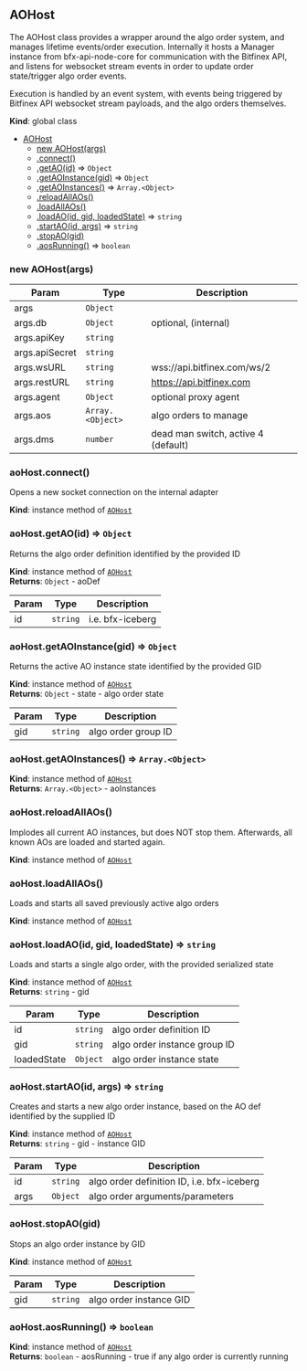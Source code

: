 <a name="AOHost"></a>

## AOHost
The AOHost class provides a wrapper around the algo order system, and
manages lifetime events/order execution. Internally it hosts a Manager
instance from bfx-api-node-core for communication with the Bitfinex API, and
listens for websocket stream events in order to update order state/trigger
algo order events.

Execution is handled by an event system, with events being triggered by
Bitfinex API websocket stream payloads, and the algo orders themselves.

**Kind**: global class  

* [AOHost](#AOHost)
    * [new AOHost(args)](#new_AOHost_new)
    * [.connect()](#AOHost+connect)
    * [.getAO(id)](#AOHost+getAO) ⇒ <code>Object</code>
    * [.getAOInstance(gid)](#AOHost+getAOInstance) ⇒ <code>Object</code>
    * [.getAOInstances()](#AOHost+getAOInstances) ⇒ <code>Array.&lt;Object&gt;</code>
    * [.reloadAllAOs()](#AOHost+reloadAllAOs)
    * [.loadAllAOs()](#AOHost+loadAllAOs)
    * [.loadAO(id, gid, loadedState)](#AOHost+loadAO) ⇒ <code>string</code>
    * [.startAO(id, args)](#AOHost+startAO) ⇒ <code>string</code>
    * [.stopAO(gid)](#AOHost+stopAO)
    * [.aosRunning()](#AOHost+aosRunning) ⇒ <code>boolean</code>

<a name="new_AOHost_new"></a>

### new AOHost(args)

| Param | Type | Description |
| --- | --- | --- |
| args | <code>Object</code> |  |
| args.db | <code>Object</code> | optional, (internal) |
| args.apiKey | <code>string</code> |  |
| args.apiSecret | <code>string</code> |  |
| args.wsURL | <code>string</code> | wss://api.bitfinex.com/ws/2 |
| args.restURL | <code>string</code> | https://api.bitfinex.com |
| args.agent | <code>Object</code> | optional proxy agent |
| args.aos | <code>Array.&lt;Object&gt;</code> | algo orders to manage |
| args.dms | <code>number</code> | dead man switch, active 4 (default) |

<a name="AOHost+connect"></a>

### aoHost.connect()
Opens a new socket connection on the internal adapter

**Kind**: instance method of [<code>AOHost</code>](#AOHost)  
<a name="AOHost+getAO"></a>

### aoHost.getAO(id) ⇒ <code>Object</code>
Returns the algo order definition identified by the provided ID

**Kind**: instance method of [<code>AOHost</code>](#AOHost)  
**Returns**: <code>Object</code> - aoDef  

| Param | Type | Description |
| --- | --- | --- |
| id | <code>string</code> | i.e. bfx-iceberg |

<a name="AOHost+getAOInstance"></a>

### aoHost.getAOInstance(gid) ⇒ <code>Object</code>
Returns the active AO instance state identified by the provided GID

**Kind**: instance method of [<code>AOHost</code>](#AOHost)  
**Returns**: <code>Object</code> - state - algo order state  

| Param | Type | Description |
| --- | --- | --- |
| gid | <code>string</code> | algo order group ID |

<a name="AOHost+getAOInstances"></a>

### aoHost.getAOInstances() ⇒ <code>Array.&lt;Object&gt;</code>
**Kind**: instance method of [<code>AOHost</code>](#AOHost)  
**Returns**: <code>Array.&lt;Object&gt;</code> - aoInstances  
<a name="AOHost+reloadAllAOs"></a>

### aoHost.reloadAllAOs()
Implodes all current AO instances, but does NOT stop them. Afterwards, all
known AOs are loaded and started again.

**Kind**: instance method of [<code>AOHost</code>](#AOHost)  
<a name="AOHost+loadAllAOs"></a>

### aoHost.loadAllAOs()
Loads and starts all saved previously active algo orders

**Kind**: instance method of [<code>AOHost</code>](#AOHost)  
<a name="AOHost+loadAO"></a>

### aoHost.loadAO(id, gid, loadedState) ⇒ <code>string</code>
Loads and starts a single algo order, with the provided serialized state

**Kind**: instance method of [<code>AOHost</code>](#AOHost)  
**Returns**: <code>string</code> - gid  

| Param | Type | Description |
| --- | --- | --- |
| id | <code>string</code> | algo order definition ID |
| gid | <code>string</code> | algo order instance group ID |
| loadedState | <code>Object</code> | algo order instance state |

<a name="AOHost+startAO"></a>

### aoHost.startAO(id, args) ⇒ <code>string</code>
Creates and starts a new algo order instance, based on the AO def
identified by the supplied ID

**Kind**: instance method of [<code>AOHost</code>](#AOHost)  
**Returns**: <code>string</code> - gid - instance GID  

| Param | Type | Description |
| --- | --- | --- |
| id | <code>string</code> | algo order definition ID, i.e. bfx-iceberg |
| args | <code>Object</code> | algo order arguments/parameters |

<a name="AOHost+stopAO"></a>

### aoHost.stopAO(gid)
Stops an algo order instance by GID

**Kind**: instance method of [<code>AOHost</code>](#AOHost)  

| Param | Type | Description |
| --- | --- | --- |
| gid | <code>string</code> | algo order instance GID |

<a name="AOHost+aosRunning"></a>

### aoHost.aosRunning() ⇒ <code>boolean</code>
**Kind**: instance method of [<code>AOHost</code>](#AOHost)  
**Returns**: <code>boolean</code> - aosRunning - true if any algo order is currently running  
